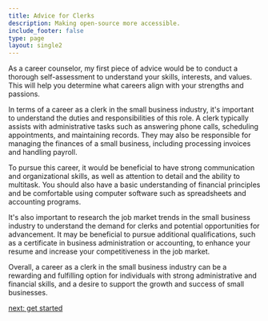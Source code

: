 ```yaml
---
title: Advice for Clerks
description: Making open-source more accessible.
include_footer: false
type: page
layout: single2
---
```


<p>
As a career counselor, my first piece of advice would be to conduct a thorough self-assessment to understand your skills, interests, and values. This will help you determine what careers align with your strengths and passions.

In terms of a career as a clerk in the small business industry, it's important to understand the duties and responsibilities of this role. A clerk typically assists with administrative tasks such as answering phone calls, scheduling appointments, and maintaining records. They may also be responsible for managing the finances of a small business, including processing invoices and handling payroll.

To pursue this career, it would be beneficial to have strong communication and organizational skills, as well as attention to detail and the ability to multitask. You should also have a basic understanding of financial principles and be comfortable using computer software such as spreadsheets and accounting programs.

It's also important to research the job market trends in the small business industry to understand the demand for clerks and potential opportunities for advancement. It may be beneficial to pursue additional qualifications, such as a certificate in business administration or accounting, to enhance your resume and increase your competitiveness in the job market.

Overall, a career as a clerk in the small business industry can be a rewarding and fulfilling option for individuals with strong administrative and financial skills, and a desire to support the growth and success of small businesses.


<a href="https://workdojos.com/clerk/start">next: get started</a>
